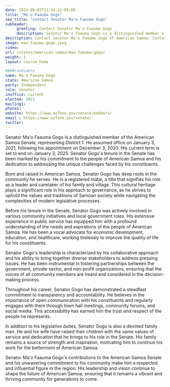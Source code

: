 ```yaml
---
date: 2024-08-02T11:54:12-05:00
title: "Ma'o Faauma Gogo"
seo_title: "contact Senator Ma'o Faauma Gogo"
subheader:
     greeting: Contact Senator Ma'o Faauma Gogo
     description: Senator Ma'o Faauma Gogo is a distinguished member of the American Samoa Senate, representing District 1. He assumed office on January 3, 2021, following his appointment on December 3, 2020.
description: Contact Senator Ma'o Faauma Gogo of American Samoa. Contact information for Ma'o Faauma Gogo includes email address, phone number, and mailing address.
image: mao-faauma-gogo.jpeg
video:
url: /states/american-samoa/mao-faauma-gogo/
weight: 1
layout: course_home

####candidate
name: Ma'o Faauma Gogo
state: American Samoa
party: Independent
role: Senator
inoffice: current
elected: 2021
mailing1:
phone1:
website: https://www.asfono.gov/senate/members/
email : https://www.asfono.gov/senate/
twitter:
---
```

Senator Ma'o Faauma Gogo is a distinguished member of the American Samoa Senate, representing District 1. He assumed office on January 3, 2021, following his appointment on December 3, 2020. His current term is set to end on January 3, 2025. Senator Gogo's tenure in the Senate has been marked by his commitment to the people of American Samoa and his dedication to addressing the unique challenges faced by his constituents.

Born and raised in American Samoa, Senator Gogo has deep roots in the community he serves. He is a registered matai, a title that signifies his role as a leader and caretaker of his family and village. This cultural heritage plays a significant role in his approach to governance, as he strives to uphold the values and traditions of Samoan society while navigating the complexities of modern legislative processes.

Before his tenure in the Senate, Senator Gogo was actively involved in various community initiatives and local government roles. His extensive experience in public service has equipped him with a profound understanding of the needs and aspirations of the people of American Samoa. He has been a vocal advocate for economic development, education, and healthcare, working tirelessly to improve the quality of life for his constituents.

Senator Gogo's leadership is characterized by his collaborative approach and his ability to bring together diverse stakeholders to address pressing issues. He has been instrumental in fostering partnerships between the government, private sector, and non-profit organizations, ensuring that the voices of all community members are heard and considered in the decision-making process.

Throughout his career, Senator Gogo has demonstrated a steadfast commitment to transparency and accountability. He believes in the importance of open communication with his constituents and regularly engages with them through town hall meetings, community forums, and social media. This accessibility has earned him the trust and respect of the people he represents.

In addition to his legislative duties, Senator Gogo is also a devoted family man. He and his wife have raised their children with the same values of service and dedication that he brings to his role in the Senate. His family remains a source of strength and inspiration, motivating him to continue his work for the betterment of American Samoa.

Senator Ma'o Faauma Gogo's contributions to the American Samoa Senate and his unwavering commitment to his community make him a respected and influential figure in the region. His leadership and vision continue to shape the future of American Samoa, ensuring that it remains a vibrant and thriving community for generations to come.
